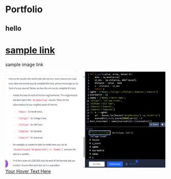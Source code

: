 <link rel="stylesheet" type="text/css" href="styles.css">

# Portfolio
## hello
# [sample link](https://www.markdownguide.org/extended-syntax/#tables)



sample image link
<div class="hover-container"> 
  <a href="https://example.com" target="_blank"> 
    <img src="./images/z%20score%20closest%20to%20zero%20use%20abs%20func%20zscore%20to%20find%20min.png" alt="Description" class="hover-image" width="500" height="300"> 
    <div class="hover-overlay"></div>
    <div class="hover-text">Your Hover Text Here</div> 
  </a> 
</div>

